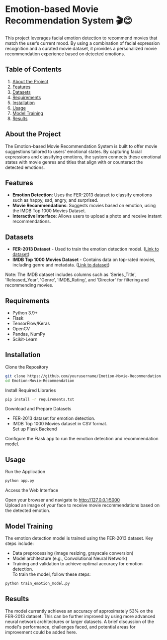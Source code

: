 # Emotion-based Movie Recommendation System 🎬😊  
This project leverages facial emotion detection to recommend movies that match the user’s current mood. By using a combination of facial expression recognition and a curated movie dataset, it provides a personalized movie recommendation experience based on detected emotions.  
  
## Table of Contents  
1. [About the Project](#AbouttheProject)  
2. [Features](#Features)  
3. [Datasets](#Datasets)  
4. [Requirements](#Requirements)  
5. [Installation](#Installation)  
6. [Usage](#Usage)  
7. [Model Training](#ModelTraining)  
8. [Results](#Results)  
  
## About the Project  
The Emotion-based Movie Recommendation System is built to offer movie suggestions tailored to users' emotional states. By capturing facial expressions and classifying emotions, the system connects these emotional states with movie genres and titles that align with or counteract the detected emotions.  
  
## Features  
- **Emotion Detection**: Uses the FER-2013 dataset to classify emotions such as happy, sad, angry, and surprised.  
- **Movie Recommendations**: Suggests movies based on emotion, using the IMDB Top 1000 Movies Dataset.  
- **Interactive Interface**: Allows users to upload a photo and receive instant recommendations.  
  
## Datasets  
- **FER-2013 Dataset** - Used to train the emotion detection model. ([Link to dataset](https://www.kaggle.com/msambare/fer2013))  
- **IMDB Top 1000 Movies Dataset** - Contains data on top-rated movies, including genre and metadata. ([Link to dataset](https://www.kaggle.com/tmdb/tmdb-movie-metadata))  
  
Note: The IMDB dataset includes columns such as 'Series_Title', 'Released_Year', 'Genre', 'IMDB_Rating', and 'Director' for filtering and recommending movies.  
  
## Requirements  
- Python 3.9+  
- Flask  
- TensorFlow/Keras  
- OpenCV  
- Pandas, NumPy  
- Scikit-Learn  
  
## Installation  
Clone the Repository
```bash  
git clone https://github.com/yourusername/Emotion-Movie-Recommendation.git  
cd Emotion-Movie-Recommendation
```  
Install Required Libraries
```bash  
pip install -r requirements.txt
```  
Download and Prepare Datasets  
  
* FER-2013 dataset for emotion detection.  
* IMDB Top 1000 Movies dataset in CSV format.  
Set up Flask Backend  
  
Configure the Flask app to run the emotion detection and recommendation model.  
  
## Usage  
Run the Application
```bash  
python app.py
```  
Access the Web Interface  
  
Open your browser and navigate to http://127.0.0.1:5000  
Upload an image of your face to receive movie recommendations based on the detected emotion.  
  
## Model Training  
The emotion detection model is trained using the FER-2013 dataset. Key steps include:  
  
* Data preprocessing (image resizing, grayscale conversion)  
* Model architecture (e.g., Convolutional Neural Network)  
* Training and validation to achieve optimal accuracy for emotion detection.  
To train the model, follow these steps:
```python  
python train_emotion_model.py
```  
## Results  
The model currently achieves an accuracy of approximately 53% on the FER-2013 dataset. This can be further improved by using more advanced neural network architectures or larger datasets. A brief discussion of the model's performance, challenges faced, and potential areas for improvement could be added here.
